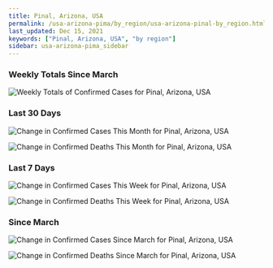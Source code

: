 ```yaml
---
title: Pinal, Arizona, USA
permalink: /usa-arizona-pima/by_region/usa-arizona-pinal-by_region.html
last_updated: Dec 15, 2021
keywords: ["Pinal, Arizona, USA", "by region"]
sidebar: usa-arizona-pima_sidebar
---
```


<h3>Weekly Totals Since March</h3>

![Weekly Totals of Confirmed Cases for Pinal, Arizona, USA](/covid_tracker/images/graphs/usa-arizona-pinal-weekly_totals_graph.png)

<h3>Last 30 Days</h3>

![Change in Confirmed Cases This Month for Pinal, Arizona, USA](/covid_tracker/images/graphs/usa-arizona-pinal-delta_confirmed-30_days_graph.png)

![Change in Confirmed Deaths This Month for Pinal, Arizona, USA](/covid_tracker/images/graphs/usa-arizona-pinal-delta_deaths-30_days_graph.png)

<h3>Last 7 Days</h3>

![Change in Confirmed Cases This Week for Pinal, Arizona, USA](/covid_tracker/images/graphs/usa-arizona-pinal-delta_confirmed-7_days_graph.png)

![Change in Confirmed Deaths This Week for Pinal, Arizona, USA](/covid_tracker/images/graphs/usa-arizona-pinal-delta_deaths-7_days_graph.png)

<h3>Since March</h3>

![Change in Confirmed Cases Since March for Pinal, Arizona, USA](/covid_tracker/images/graphs/usa-arizona-pinal-delta_confirmed-since_march_graph.png)

![Change in Confirmed Deaths Since March for Pinal, Arizona, USA](/covid_tracker/images/graphs/usa-arizona-pinal-delta_deaths-since_march_graph.png)
